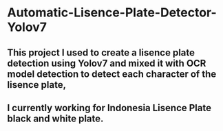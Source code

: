 # Automatic-Lisence-Plate-Detector-Yolov7

## This project I used to create a lisence plate detection using Yolov7 and mixed it with OCR model detection to detect each character of the lisence plate,

## I currently working for Indonesia Lisence Plate black and white plate.